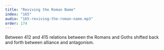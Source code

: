 ```yaml
---
title: "Reviving the Roman Name"
index: "165"
audio: "165-reviving-the-roman-name.mp3"
order: 174
---
```


Between 412 and 415 relations between the Romans and Goths shifted back and forth between alliance and antagonism.
